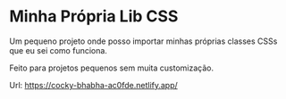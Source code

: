 # Minha Própria Lib CSS

Um pequeno projeto onde posso importar minhas próprias classes CSSs que eu sei como funciona.

Feito para projetos pequenos sem muita customização.

Url: https://cocky-bhabha-ac0fde.netlify.app/